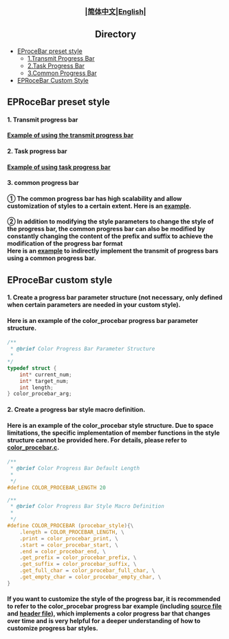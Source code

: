 ### <div align="center">|[简体中文](../cn/EProceBar_Style.md)|[English](EProceBar_Style_en.md)|</div>

## <div align="center">Directory</div>
- [EProceBar preset style](#eprocebar-preset-style)
  - [1.Transmit Progress Bar](#1-transmit-progress-bar)
  - [2.Task Progress Bar](#2-task-progress-bar)
  - [3.Common Progress Bar](#3-common-progress-bar)
- [EPRoceBar Custom Style](#eprocebar-custom-style)

## EPRoceBar preset style
#### 1. Transmit progress bar
#### [Example of using the transmit progress bar](../../test/transmit_procebar_test.c)
#### 2. Task progress bar
#### [Example of using task progress bar](../../test/task_procebar_test.c)
#### 3. common progress bar
#### ① The common progress bar has high scalability and allow customization of styles to a certain extent. Here is an [example](../../test/common_procebar_test.c).
#### ② In addition to modifying the style parameters to change the style of the progress bar, the common progress bar can also be modified by constantly changing the content of the prefix and suffix to achieve the modification of the progress bar format<br> Here is an [example](../../test/common_transmit_test.c) to indirectly implement the transmit of progress bars using a common progress bar.


## EProceBar custom style
#### 1.  Create a progress bar parameter structure (not necessary, only defined when certain parameters are needed in your custom style).
#### Here is an example of the color_procebar progress bar parameter structure.
```c
/**
 * @brief Color Progress Bar Parameter Structure
 * 
*/
typedef struct {
    int* current_num;
    int* target_num;
    int length;
} color_procebar_arg;
```
#### 2.  Create a progress bar style macro definition.
#### Here is an example of the color_procebar style structure. Due to space limitations, the specific implementation of member functions in the style structure cannot be provided here. For details, please refer to [color_procebar.c](../../eprocebar/procebar_style/color_procebar.c).
```c
/**
 * @brief Color Progress Bar Default Length
 * 
 */
#define COLOR_PROCEBAR_LENGTH 20

/**
 * @brief Color Progress Bar Style Macro Definition
 * 
 */
#define COLOR_PROCEBAR (procebar_style){\
    .length = COLOR_PROCEBAR_LENGTH, \
    .print = color_procebar_print, \
    .start = color_procebar_start, \
    .end = color_procebar_end, \
    .get_prefix = color_procebar_prefix, \
    .get_suffix = color_procebar_suffix, \
    .get_full_char = color_procebar_full_char, \
    .get_empty_char = color_procebar_empty_char, \
}
```
#### If you want to customize the style of the progress bar, it is recommended to refer to the color_procebar progress bar example (including [source file](../../eprocebar/procebar_style/color_procebar.c) and [header file](../../eprocebar/procebar_style/color_procebar.h)), which implements a color progress bar that changes over time and is very helpful for a deeper understanding of how to customize progress bar styles.